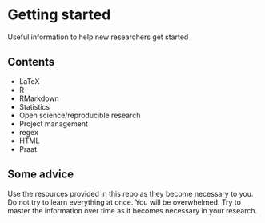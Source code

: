 
Getting started
===============

Useful information to help new researchers get started

Contents
--------

-   LaTeX
-   R
-   RMarkdown
-   Statistics
-   Open science/reproducible research
-   Project management
-   regex
-   HTML
-   Praat

Some advice
-----------

Use the resources provided in this repo as they become necessary to you. Do not try to learn everything at once. You will be overwhelmed. Try to master the information over time as it becomes necessary in your research.
